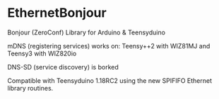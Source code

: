 EthernetBonjour
===============

Bonjour (ZeroConf) Library for Arduino & Teensyduino

mDNS (registering services) works on:
Teensy++2 with WIZ81MJ and
Teensy3 with WIZ820io

DNS-SD (service discovery) is borked

Compatible with Teensyduino 1.18RC2 using the new SPIFIFO Ethernet library routines.
